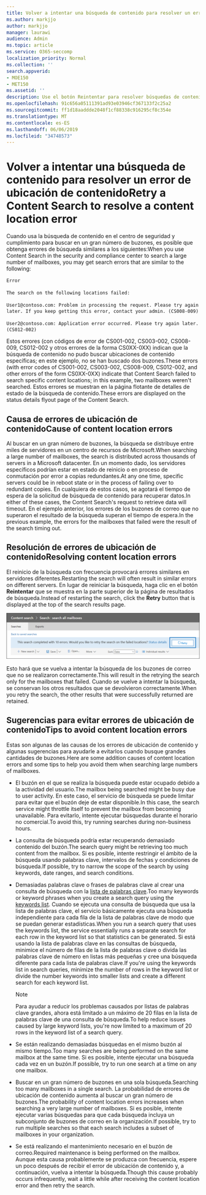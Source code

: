```yaml
---
title: Volver a intentar una búsqueda de contenido para resolver un error de ubicación de contenido
ms.author: markjjo
author: markjjo
manager: laurawi
audience: Admin
ms.topic: article
ms.service: O365-seccomp
localization_priority: Normal
ms.collection: ''
search.appverid:
- MOE150
- MET150
ms.assetid: ''
description: Use el botón Reintentar para resolver búsquedas de contenido que tienen errores de ubicación de contenido.
ms.openlocfilehash: 91c656a05111391ad93e03946cf367133f2c25a2
ms.sourcegitcommit: ff1d18aaddde2048f1cf88338c916295cf8c354e
ms.translationtype: MT
ms.contentlocale: es-ES
ms.lasthandoff: 06/06/2019
ms.locfileid: "34748573"
---
```

# <a name="retry-a-content-search-to-resolve-a-content-location-error"></a><span data-ttu-id="d99e7-103">Volver a intentar una búsqueda de contenido para resolver un error de ubicación de contenido</span><span class="sxs-lookup"><span data-stu-id="d99e7-103">Retry a Content Search to resolve a content location error</span></span>

<span data-ttu-id="d99e7-104">Cuando usa la búsqueda de contenido en el centro de seguridad y cumplimiento para buscar en un gran número de buzones, es posible que obtenga errores de búsqueda similares a los siguientes:</span><span class="sxs-lookup"><span data-stu-id="d99e7-104">When you use Content Search in the security and compliance center to search a large number of mailboxes, you may get search errors that are similar to the following:</span></span>

```
Error

The search on the following locations failed:

User1@contoso.com: Problem in processing the request. Please try again later. If you keep getting this error, contact your admin. (CS008-009)

User2@contoso.com: Application error occurred. Please try again later. (CS012-002)
```

<span data-ttu-id="d99e7-105">Estos errores (con códigos de error de CS001-002, CS003-002, CS008-009, CS012-002 y otros errores de la forma CS0XX-0XX) indican que la búsqueda de contenido no pudo buscar ubicaciones de contenido específicas; en este ejemplo, no se han buscado dos buzones.</span><span class="sxs-lookup"><span data-stu-id="d99e7-105">These errors (with error codes of CS001-002, CS003-002, CS008-009, CS012-002, and other errors of the form CS0XX-0XX) indicate that Content Search failed to search specific content locations; in this example, two mailboxes weren't searched.</span></span> <span data-ttu-id="d99e7-106">Estos errores se muestran en la página flotante de detalles de estado de la búsqueda de contenido.</span><span class="sxs-lookup"><span data-stu-id="d99e7-106">These errors are displayed on the status details flyout page of the Content Search.</span></span>

## <a name="cause-of-content-location-errors"></a><span data-ttu-id="d99e7-107">Causa de errores de ubicación de contenido</span><span class="sxs-lookup"><span data-stu-id="d99e7-107">Cause of content location errors</span></span>

<span data-ttu-id="d99e7-108">Al buscar en un gran número de buzones, la búsqueda se distribuye entre miles de servidores en un centro de recursos de Microsoft.</span><span class="sxs-lookup"><span data-stu-id="d99e7-108">When searching a large number of mailboxes, the search is distributed across thousands of servers in a Microsoft datacenter.</span></span> <span data-ttu-id="d99e7-109">En un momento dado, los servidores específicos podrían estar en estado de reinicio o en proceso de conmutación por error a copias redundantes.</span><span class="sxs-lookup"><span data-stu-id="d99e7-109">At any one time, specific servers could be in reboot state or in the process of failing over to redundant copies.</span></span> <span data-ttu-id="d99e7-110">En cualquiera de estos casos, se agotará el tiempo de espera de la solicitud de búsqueda de contenido para recuperar datos.</span><span class="sxs-lookup"><span data-stu-id="d99e7-110">In either of these cases, the Content Search's request to retrieve data will timeout.</span></span> <span data-ttu-id="d99e7-111">En el ejemplo anterior, los errores de los buzones de correo que no superaron el resultado de la búsqueda superan el tiempo de espera.</span><span class="sxs-lookup"><span data-stu-id="d99e7-111">In the previous example, the errors for the mailboxes that failed were the result of the search timing out.</span></span>

## <a name="resolving-content-location-errors"></a><span data-ttu-id="d99e7-112">Resolución de errores de ubicación de contenido</span><span class="sxs-lookup"><span data-stu-id="d99e7-112">Resolving content location errors</span></span>

<span data-ttu-id="d99e7-113">El reinicio de la búsqueda con frecuencia provocará errores similares en servidores diferentes.</span><span class="sxs-lookup"><span data-stu-id="d99e7-113">Restarting the search will often result in similar errors on different servers.</span></span> <span data-ttu-id="d99e7-114">En lugar de reiniciar la búsqueda, haga clic en el botón **Reintentar** que se muestra en la parte superior de la página de resultados de búsqueda.</span><span class="sxs-lookup"><span data-stu-id="d99e7-114">Instead of restarting the search, click the **Retry** button that is displayed at the top of the search results page.</span></span>

![Haga clic en el botón Reintentar para resolver los errores de ubicación de contenido](media/retrycontentsearch3.png)

<span data-ttu-id="d99e7-116">Esto hará que se vuelva a intentar la búsqueda de los buzones de correo que no se realizaron correctamente.</span><span class="sxs-lookup"><span data-stu-id="d99e7-116">This will result in the retrying the search only for the mailboxes that failed.</span></span> <span data-ttu-id="d99e7-117">Cuando se vuelve a intentar la búsqueda, se conservan los otros resultados que se devolvieron correctamente.</span><span class="sxs-lookup"><span data-stu-id="d99e7-117">When you retry the search, the other results that were successfully returned are retained.</span></span>

## <a name="tips-to-avoid-content-location-errors"></a><span data-ttu-id="d99e7-118">Sugerencias para evitar errores de ubicación de contenido</span><span class="sxs-lookup"><span data-stu-id="d99e7-118">Tips to avoid content location errors</span></span>

<span data-ttu-id="d99e7-119">Estas son algunas de las causas de los errores de ubicación de contenido y algunas sugerencias para ayudarle a evitarlos cuando busque grandes cantidades de buzones.</span><span class="sxs-lookup"><span data-stu-id="d99e7-119">Here are some addition causes of content location errors and some tips to help you avoid them when searching large numbers of mailboxes.</span></span>

- <span data-ttu-id="d99e7-120">El buzón en el que se realiza la búsqueda puede estar ocupado debido a la actividad del usuario.</span><span class="sxs-lookup"><span data-stu-id="d99e7-120">The mailbox being searched might be busy due to user activity.</span></span> <span data-ttu-id="d99e7-121">En este caso, el servicio de búsqueda se puede limitar para evitar que el buzón deje de estar disponible.</span><span class="sxs-lookup"><span data-stu-id="d99e7-121">In this case, the search service might throttle itself to prevent the mailbox from becoming unavailable.</span></span> <span data-ttu-id="d99e7-122">Para evitarlo, intente ejecutar búsquedas durante el horario no comercial.</span><span class="sxs-lookup"><span data-stu-id="d99e7-122">To avoid this, try running searches during non-business hours.</span></span>

- <span data-ttu-id="d99e7-123">La consulta de búsqueda podría estar recuperando demasiado contenido del buzón.</span><span class="sxs-lookup"><span data-stu-id="d99e7-123">The search query might be retrieving too much content from the mailbox.</span></span> <span data-ttu-id="d99e7-124">Si es posible, intente restringir el ámbito de la búsqueda usando palabras clave, intervalos de fechas y condiciones de búsqueda.</span><span class="sxs-lookup"><span data-stu-id="d99e7-124">If possible, try to narrow the scope of the search by using keywords, date ranges, and search conditions.</span></span>

- <span data-ttu-id="d99e7-125">Demasiadas palabras clave o frases de palabras clave al crear una consulta de búsqueda con la [lista de palabras clave](view-keyword-statistics-for-content-search.md#get-keyword-statistics-for-content-searches).</span><span class="sxs-lookup"><span data-stu-id="d99e7-125">Too many keywords or keyword phrases when you create a search query using the [keywords list](view-keyword-statistics-for-content-search.md#get-keyword-statistics-for-content-searches).</span></span> <span data-ttu-id="d99e7-126">Cuando se ejecuta una consulta de búsqueda que usa la lista de palabras clave, el servicio básicamente ejecuta una búsqueda independiente para cada fila de la lista de palabras clave de modo que se puedan generar estadísticas.</span><span class="sxs-lookup"><span data-stu-id="d99e7-126">When you run a search query that uses the keywords list, the service essentially runs a separate search for each row in the keyword list so that statistics can be generated.</span></span> <span data-ttu-id="d99e7-127">Si está usando la lista de palabras clave en las consultas de búsqueda, minimice el número de filas de la lista de palabras clave o divida las palabras clave de número en listas más pequeñas y cree una búsqueda diferente para cada lista de palabras clave.</span><span class="sxs-lookup"><span data-stu-id="d99e7-127">If you're using the keywords list in search queries, minimize the number of rows in the keyword list or divide the number keywords into smaller lists and create a different search for each keyword list.</span></span>

  > [!NOTE]
  > <span data-ttu-id="d99e7-128">Para ayudar a reducir los problemas causados por listas de palabras clave grandes, ahora está limitado a un máximo de 20 filas en la lista de palabras clave de una consulta de búsqueda.</span><span class="sxs-lookup"><span data-stu-id="d99e7-128">To help reduce issues caused by large keyword lists, you're now limited to a maximum of 20 rows in the keyword list of a search query.</span></span>

- <span data-ttu-id="d99e7-129">Se están realizando demasiadas búsquedas en el mismo buzón al mismo tiempo.</span><span class="sxs-lookup"><span data-stu-id="d99e7-129">Too many searches are being performed on the same mailbox at the same time.</span></span> <span data-ttu-id="d99e7-130">Si es posible, intente ejecutar una búsqueda cada vez en un buzón.</span><span class="sxs-lookup"><span data-stu-id="d99e7-130">If possible, try to run one search at a time on any one mailbox.</span></span>

- <span data-ttu-id="d99e7-131">Buscar en un gran número de buzones en una sola búsqueda.</span><span class="sxs-lookup"><span data-stu-id="d99e7-131">Searching too many mailboxes in a single search.</span></span> <span data-ttu-id="d99e7-132">La probabilidad de errores de ubicación de contenido aumenta al buscar un gran número de buzones.</span><span class="sxs-lookup"><span data-stu-id="d99e7-132">The probability of content location errors increases when searching a very large number of mailboxes.</span></span> <span data-ttu-id="d99e7-133">Si es posible, intente ejecutar varias búsquedas para que cada búsqueda incluya un subconjunto de buzones de correo en la organización.</span><span class="sxs-lookup"><span data-stu-id="d99e7-133">If possible, try to run multiple searches so that each search includes a subset of  mailboxes in your organization.</span></span>

- <span data-ttu-id="d99e7-134">Se está realizando el mantenimiento necesario en el buzón de correo.</span><span class="sxs-lookup"><span data-stu-id="d99e7-134">Required maintenance is being performed on the mailbox.</span></span> <span data-ttu-id="d99e7-135">Aunque esta causa probablemente se produzca con frecuencia, espere un poco después de recibir el error de ubicación de contenido y, a continuación, vuelva a intentar la búsqueda.</span><span class="sxs-lookup"><span data-stu-id="d99e7-135">Though this cause probably occurs infrequently, wait a little while after receiving the content location error and then retry the search.</span></span>
